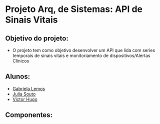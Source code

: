 # Projeto Arq, de Sistemas: API de Sinais Vitais

## Objetivo do projeto:

- O projeto tem como objetivo desenvolver um API que lida com series temporais de sinais vitais e monitoriamento de dispositivos/Alertas Clinicos

## Alunos:
- [Gabriela Lemos](https://github.com/GabrielaRBLemos)
- [Julia Souto](https://github.com/JuliaSilva05)
- [Victor Hugo](https://github.com/VictorHugoJSS)

## Componentes:
